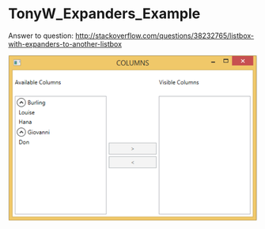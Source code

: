 # TonyW_Expanders_Example

Answer to question: http://stackoverflow.com/questions/38232765/listbox-with-expanders-to-another-listbox


![alt tag](TonyW_Expanders_Example/Example.PNG)